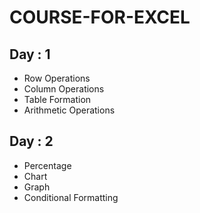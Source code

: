 # COURSE-FOR-EXCEL
## Day : 1
- Row Operations
- Column Operations
- Table Formation
- Arithmetic Operations
## Day : 2
- Percentage
- Chart
- Graph
- Conditional Formatting
